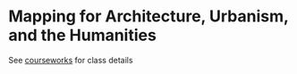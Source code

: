 # Mapping for Architecture, Urbanism, and the Humanities

See [courseworks](https://courseworks2.columbia.edu/courses/59105) for class details